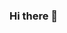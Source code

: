 ### Hi there 👋

<!--
**AllenMaxi/AllenMaxi** is a ✨ _special_ ✨ repository because its `README.md` (this file) appears on your GitHub profile.

Here are some ideas to get you started:

- 🔭 I’m currently working on ...
- 🌱 I’m currently learning ...
- 👯 I’m looking to collaborate on ...
- 🤔 I’m looking for help with ...
- 💬 Ask me about ...
- 📫 How to reach me: maxi_allen97@hotmail.com/ @maxi_allende97 
- 😄 Pronouns: ... 
- ⚡ Fun fact: ...
-->
